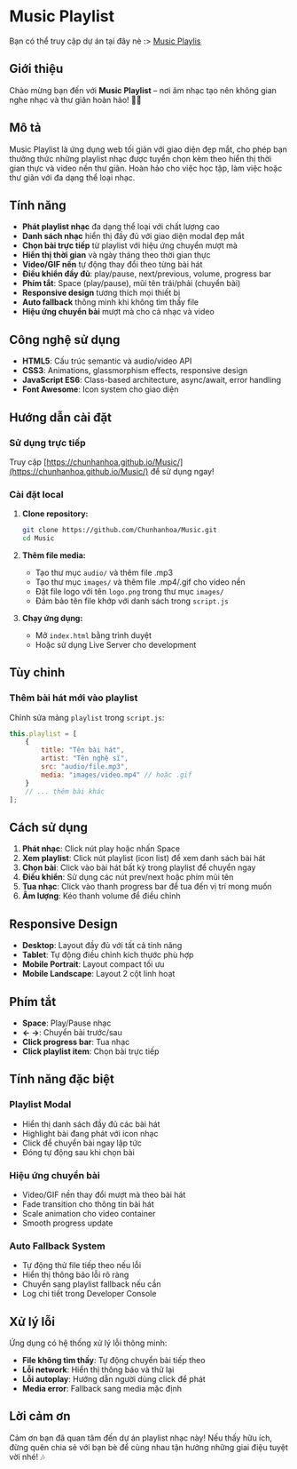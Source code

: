# Music Playlist

Bạn có thể truy cập dự án tại đây nè :> [Music Playlis](https://chunhanhoa.github.io/Music/)

## Giới thiệu

Chào mừng bạn đến với **Music Playlist** – nơi âm nhạc tạo nên không gian nghe nhạc và thư giãn hoàn hảo! 🎵✨

## Mô tả

Music Playlist là ứng dụng web tối giản với giao diện đẹp mắt, cho phép bạn thưởng thức những playlist nhạc được tuyển chọn kèm theo hiển thị thời gian thực và video nền thư giãn. Hoàn hảo cho việc học tập, làm việc hoặc thư giãn với đa dạng thể loại nhạc.

## Tính năng

-  **Phát playlist nhạc** đa dạng thể loại với chất lượng cao
-  **Danh sách nhạc** hiển thị đầy đủ với giao diện modal đẹp mắt
-  **Chọn bài trực tiếp** từ playlist với hiệu ứng chuyển mượt mà
-  **Hiển thị thời gian** và ngày tháng theo thời gian thực
-  **Video/GIF nền** tự động thay đổi theo từng bài hát
-  **Điều khiển đầy đủ**: play/pause, next/previous, volume, progress bar
-  **Phím tắt**: Space (play/pause), mũi tên trái/phải (chuyển bài)
-  **Responsive design** tương thích mọi thiết bị
-  **Auto fallback** thông minh khi không tìm thấy file
-  **Hiệu ứng chuyển bài** mượt mà cho cả nhạc và video

## Công nghệ sử dụng

- **HTML5**: Cấu trúc semantic và audio/video API
- **CSS3**: Animations, glassmorphism effects, responsive design
- **JavaScript ES6**: Class-based architecture, async/await, error handling
- **Font Awesome**: Icon system cho giao diện

## Hướng dẫn cài đặt

### Sử dụng trực tiếp
Truy cập [https://chunhanhoa.github.io/Music/](https://chunhanhoa.github.io/Music/) để sử dụng ngay!

### Cài đặt local

1. **Clone repository:**
   ```bash
   git clone https://github.com/Chunhanhoa/Music.git
   cd Music
   ```

2. **Thêm file media:**
   - Tạo thư mục `audio/` và thêm file .mp3
   - Tạo thư mục `images/` và thêm file .mp4/.gif cho video nền
   - Đặt file logo với tên `logo.png` trong thư mục `images/`
   - Đảm bảo tên file khớp với danh sách trong `script.js`

3. **Chạy ứng dụng:**
   - Mở `index.html` bằng trình duyệt
   - Hoặc sử dụng Live Server cho development

## Tùy chỉnh

### Thêm bài hát mới vào playlist
Chỉnh sửa mảng `playlist` trong `script.js`:
```javascript
this.playlist = [
    {
        title: "Tên bài hát",
        artist: "Tên nghệ sĩ", 
        src: "audio/file.mp3",
        media: "images/video.mp4" // hoặc .gif
    }
    // ... thêm bài khác
];
```

## Cách sử dụng

1. **Phát nhạc**: Click nút play hoặc nhấn Space
2. **Xem playlist**: Click nút playlist (icon list) để xem danh sách bài hát
3. **Chọn bài**: Click vào bài hát bất kỳ trong playlist để chuyển ngay
4. **Điều khiển**: Sử dụng các nút prev/next hoặc phím mũi tên
5. **Tua nhạc**: Click vào thanh progress bar để tua đến vị trí mong muốn
6. **Âm lượng**: Kéo thanh volume để điều chỉnh

## Responsive Design

- **Desktop**: Layout đầy đủ với tất cả tính năng
- **Tablet**: Tự động điều chỉnh kích thước phù hợp
- **Mobile Portrait**: Layout compact tối ưu
- **Mobile Landscape**: Layout 2 cột linh hoạt

## Phím tắt

- **Space**: Play/Pause nhạc
- **← →**: Chuyển bài trước/sau
- **Click progress bar**: Tua nhạc
- **Click playlist item**: Chọn bài trực tiếp

## Tính năng đặc biệt

### Playlist Modal
- Hiển thị danh sách đầy đủ các bài hát
- Highlight bài đang phát với icon nhạc
- Click để chuyển bài ngay lập tức
- Đóng tự động sau khi chọn bài

### Hiệu ứng chuyển bài
- Video/GIF nền thay đổi mượt mà theo bài hát
- Fade transition cho thông tin bài hát
- Scale animation cho video container
- Smooth progress update

### Auto Fallback System
- Tự động thử file tiếp theo nếu lỗi
- Hiển thị thông báo lỗi rõ ràng
- Chuyển sang playlist fallback nếu cần
- Log chi tiết trong Developer Console

## Xử lý lỗi

Ứng dụng có hệ thống xử lý lỗi thông minh:
- **File không tìm thấy**: Tự động chuyển bài tiếp theo
- **Lỗi network**: Hiển thị thông báo và thử lại
- **Lỗi autoplay**: Hướng dẫn người dùng click để phát
- **Media error**: Fallback sang media mặc định

## Lời cảm ơn

Cảm ơn bạn đã quan tâm đến dự án playlist nhạc này! Nếu thấy hữu ích, đừng quên chia sẻ với bạn bè để cùng nhau tận hưởng những giai điệu tuyệt vời nhé! 🎶
